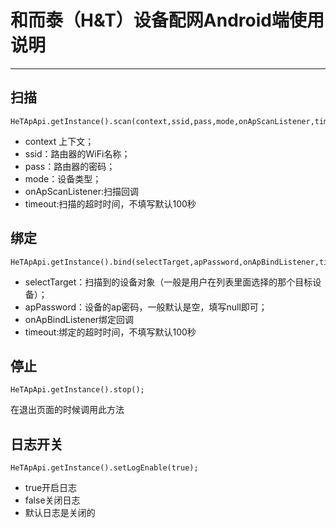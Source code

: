 # 和而泰（H&T）设备配网Android端使用说明
----
## 扫描

    HeTApApi.getInstance().scan(context,ssid,pass,mode,onApScanListener,timeout);


- context 上下文；
- ssid：路由器的WiFi名称；
- pass：路由器的密码；
- mode：设备类型；
- onApScanListener:扫描回调
- timeout:扫描的超时时间，不填写默认100秒

## 绑定
    HeTApApi.getInstance().bind(selectTarget,apPassword,onApBindListener,timeout);

- selectTarget：扫描到的设备对象（一般是用户在列表里面选择的那个目标设备）；
- apPassword：设备的ap密码，一般默认是空，填写null即可；
- onApBindListener绑定回调
- timeout:绑定的超时时间，不填写默认100秒


## 停止
    HeTApApi.getInstance().stop();
在退出页面的时候调用此方法

## 日志开关
    HeTApApi.getInstance().setLogEnable(true);

- true开启日志
- false关闭日志
- 默认日志是关闭的

